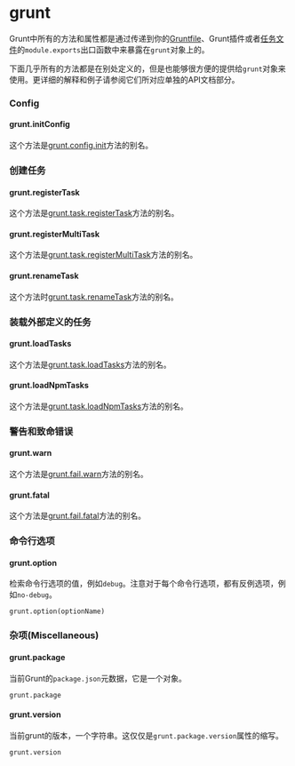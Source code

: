 # grunt

Grunt中所有的方法和属性都是通过传递到你的[Gruntfile](http://gruntjs.com/getting-started)、Grunt插件或者[任务文件](http://gruntjs.com/creating-tasks)的`module.exports`出口函数中来暴露在`grunt`对象上的。

下面几乎所有的方法都是在别处定义的，但是也能够很方便的提供给`grunt`对象来使用。更详细的解释和例子请参阅它们所对应单独的API文档部分。

### Config

#### grunt.initConfig

这个方法是[grunt.config.init](http://gruntjs.com/api/grunt.config#grunt.config.init)方法的别名。

### 创建任务

#### grunt.registerTask

这个方法是[grunt.task.registerTask](http://gruntjs.com/api/grunt.task#grunt.task.registertask)方法的别名。

#### grunt.registerMultiTask

这个方法是[grunt.task.registerMultiTask](http://gruntjs.com/api/grunt.task#grunt.task.registermultitask)方法的别名。

#### grunt.renameTask

这个方法时[grunt.task.renameTask](http://gruntjs.com/api/grunt.task#grunt.task.renametask)方法的别名。

### 装载外部定义的任务

#### grunt.loadTasks

这个方法是[grunt.task.loadTasks](http://gruntjs.com/grunt.task#grunt.task.loadtasks)方法的别名。

#### grunt.loadNpmTasks

这个方法是[grunt.task.loadNpmTasks](http://gruntjs.com/grunt.task#grunt.task.loadnpmtasks)方法的别名。

### 警告和致命错误

#### grunt.warn

这个方法是[grunt.fail.warn](http://gruntjs.com/grunt.fail#grunt.fail.warn)方法的别名。

#### grunt.fatal

这个方法是[grunt.fail.fatal](http://gruntjs.com/grunt.fail#grunt.fail.fatal)方法的别名。

### 命令行选项

#### grunt.option

检索命令行选项的值，例如`debug`。注意对于每个命令行选项，都有反例选项，例如`no-debug`。

	grunt.option(optionName)
	
### 杂项(Miscellaneous)

#### grunt.package

当前Grunt的`package.json`元数据，它是一个对象。

	grunt.package
	
#### grunt.version

当前grunt的版本，一个字符串。这仅仅是`grunt.package.version`属性的缩写。

    grunt.version

